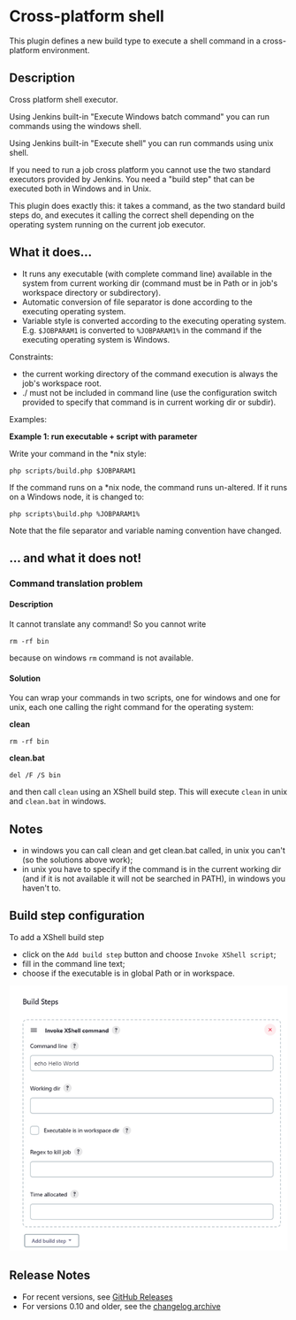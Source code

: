 # Cross-platform shell

This plugin defines a new build type to execute a shell command in a
cross-platform environment.

## Description

Cross platform shell executor.

Using Jenkins built-in "Execute Windows batch command" you can run
commands using the windows shell.

Using Jenkins built-in "Execute shell" you can run commands using unix
shell.

If you need to run a job cross platform you cannot use the two standard
executors provided by Jenkins. You need a "build step" that can be
executed both in Windows and in Unix.

This plugin does exactly this: it takes a command, as the two standard
build steps do, and executes it calling the correct shell depending on
the operating system running on the current job executor.

## What it does...

-   It runs any executable (with complete command line) available in the
    system from current working dir (command must be in Path or in job's
    workspace directory or subdirectory).
-   Automatic conversion of file separator is done according to the
    executing operating system.
-   Variable style is converted according to the executing operating
    system. E.g. `$JOBPARAM1` is converted to `%JOBPARAM1%` in the
    command if the executing operating system is Windows.

Constraints:

-   the current working directory of the command execution is always the
    job's workspace root.
-   ./ must not be included in command line (use the configuration
    switch provided to specify that command is in current working dir or
    subdir).

Examples:

**Example 1: run executable + script with parameter**

Write your command in the \*nix style:

``` syntaxhighlighter-pre
php scripts/build.php $JOBPARAM1
```

If the command runs on a \*nix node, the command runs un-altered. If it
runs on a Windows node, it is changed to:

``` syntaxhighlighter-pre
php scripts\build.php %JOBPARAM1%
```

Note that the file separator and variable naming convention have
changed.

## ... and what it does not!

### Command translation problem

#### Description

It cannot translate any command! So you cannot write

``` syntaxhighlighter-pre
rm -rf bin
```

because on windows `rm` command is not available.

#### Solution

You can wrap your commands in two scripts, one for windows and one for
unix, each one calling the right command for the operating system:

**clean**

``` syntaxhighlighter-pre
rm -rf bin
```

**clean.bat**

``` syntaxhighlighter-pre
del /F /S bin
```

and then call `clean` using an XShell build step.
This will execute `clean` in unix and `clean.bat` in windows.

## Notes

-   in windows you can call clean and get clean.bat called, in unix you
    can't (so the solutions above work);
-   in unix you have to specify if the command is in the current working
    dir (and if it is not available it will not be searched in PATH), in
    windows you haven't to.

## Build step configuration

To add a XShell build step

-   click on the `Add build step` button and choose
    `Invoke XShell script`;
-   fill in the command line text;
-   choose if the executable is in global Path or in workspace.

![](docs/images/xshell-config.png)

## Release Notes

* For recent versions, see [GitHub Releases](https://github.com/jenkinsci/xshell-plugin/releases)
* For versions 0.10 and older, see the [changelog archive](https://github.com/jenkinsci/xshell-plugin/blob/120.v1307d168def8/CHANGELOG.md)

